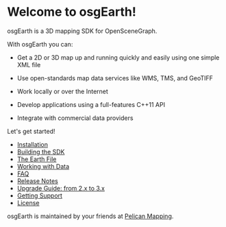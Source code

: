 # Welcome to osgEarth!

osgEarth is a 3D mapping SDK for OpenSceneGraph.

With osgEarth you can:

* Get a 2D or 3D map up and running quickly and easily using one simple XML file

* Use open-standards map data services like WMS, TMS, and GeoTIFF

* Work locally or over the Internet

* Develop applications using a full-features C++11 API

* Integrate with commercial data providers

  

Let's get started!

* [Installation](install.md)
* [Building the SDK](build.md)
* [The Earth File](earthfile.md)
* [Working with Data](data.md)
* [FAQ](faq.md)
* [Release Notes](releasenotes.md)
* [Upgrade Guide: from 2.x to 3.x](3.0_upgrade_guide.md)
* [Getting Support](support.md)
* [License](license.md)



osgEarth is maintained by your friends at [Pelican Mapping](http://pelicanmapping.com).